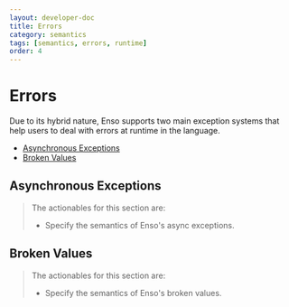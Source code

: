 ```yaml
---
layout: developer-doc
title: Errors
category: semantics
tags: [semantics, errors, runtime]
order: 4
---
```


# Errors

Due to its hybrid nature, Enso supports two main exception systems that help
users to deal with errors at runtime in the language.

<!-- MarkdownTOC levels="2,3" autolink="true" -->

- [Asynchronous Exceptions](#asynchronous-exceptions)
- [Broken Values](#broken-values)

<!-- /MarkdownTOC -->

## Asynchronous Exceptions

> The actionables for this section are:
>
> - Specify the semantics of Enso's async exceptions.

## Broken Values

> The actionables for this section are:
>
> - Specify the semantics of Enso's broken values.
